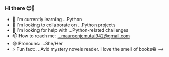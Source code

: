 ### Hi there 😊👋
- 🌱 I’m currently learning ...Python
- 👯 I’m looking to collaborate on ...Python prpjects
- 🤔 I’m looking for help with ...Python-related challenges
- 📫 How to reach me: ...maureenjemutai942@gmail.com
- 😄 Pronouns: ...She/Her
- ⚡ Fun fact: ...Avid mystery novels reader. I love the smell of books😁
-->

